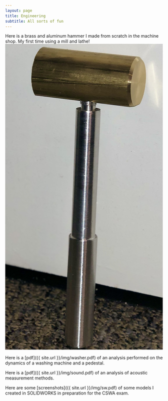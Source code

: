 ```yaml
---
layout: page
title: Engineering
subtitle: All sorts of fun
---
```

Here is a brass and aluminum hammer I made from scratch in the machine shop. My first time using a mill and lathe! 
![picture of hammer](img/hammer.jpg "Hammer")

Here is a [pdf]({{ site.url }}/img/washer.pdf) of an analysis performed on the dynamics of a washing machine and a pedestal.

Here is a [pdf]({{ site.url }}/img/sound.pdf) of an analysis of acoustic measurement methods.

Here are some [screenshots]({{ site.url }}/img/sw.pdf) of some models I created in SOLIDWORKS in preparation for the CSWA exam.
